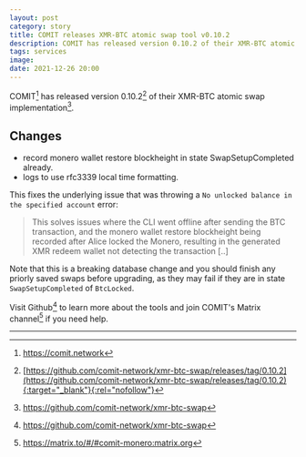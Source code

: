 ```yaml
---
layout: post
category: story
title: COMIT releases XMR-BTC atomic swap tool v0.10.2
description: COMIT has released version 0.10.2 of their XMR-BTC atomic swap tool.
tags: services
image: 
date: 2021-12-26 20:00
---
```


COMIT[^1] has released version 0.10.2[^2] of their XMR-BTC atomic swap implementation[^3].

## Changes

- record monero wallet restore blockheight in state SwapSetupCompleted already.
- logs to use rfc3339 local time formatting.

This fixes the underlying issue that was throwing a `No unlocked balance in the specified account` error:

> This solves issues where the CLI went offline after sending the BTC transaction, and the monero wallet restore blockheight being recorded after Alice locked the Monero, resulting in the generated XMR redeem wallet not detecting the transaction [..]

Note that this is a breaking database change and you should finish any priorly saved swaps before upgrading, as they may fail if they are in state `SwapSetupCompleted` of `BtcLocked`.

Visit Github[^3] to learn more about the tools and join COMIT's Matrix channel[^4] if you need help.

---

[^1]: https://comit.network
[^2]: [https://github.com/comit-network/xmr-btc-swap/releases/tag/0.10.2](https://github.com/comit-network/xmr-btc-swap/releases/tag/0.10.2){:target="_blank"}{:rel="nofollow"}
[^3]: https://github.com/comit-network/xmr-btc-swap
[^4]: https://matrix.to/#/#comit-monero:matrix.org
